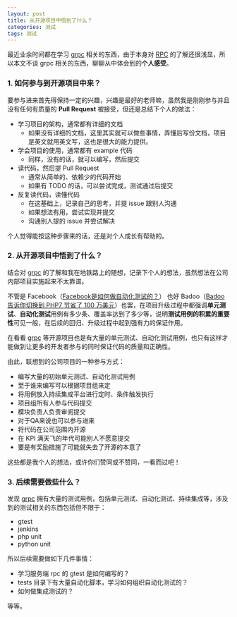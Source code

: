 ```yaml
---
layout: post
title: 从开源项目中悟到了什么？
categories: 测试
tags: 测试
---
```


最近业余时间都在学习 [grpc](https://github.com/grpc/grpc) 相关的东西，由于本身对 [RPC](2016-05-15-rpc-guide.md) 的了解还很浅显，所以本文不谈 grpc 相关的东西，聊聊从中体会到的**个人感受**。

### 1. 如何参与到开源项目中来？

要参与进来首先得保持一定的兴趣，兴趣是最好的老师嘛，虽然我是刚刚参与并且没有任何有质量的 **Pull Request** 被接受，但还是总结下个人的做法：

 - 学习项目的架构，通常都有详细的文档
   - 如果没有详细的文档，这里其实就可以做些事情，弄懂后写份文档，项目是英文就用英文写，这也是很大的能力提供。
 - 学会项目的使用，通常都有 example 代码
   - 同样，没有的话，就可以编写，然后提交
 - 读代码，然后提 Pull Request
   - 通常从简单的、依赖少的代码开始
   - 如果有 TODO 的话，可以尝试完成，测试通过后提交
 - 反复读代码，读懂代码
   - 在这基础上，记录自己的思考，并提 issue 跟别人沟通
   - 如果想法有用，尝试实现并提交
   - 沟通别人提的 issue 并尝试解决

个人觉得能按这种步骤来的话，还是对个人成长有帮助的。

<!--more-->

### 2. 从开源项目中悟到了什么？

结合对 [grpc](https://github.com/grpc/grpc) 的了解和我在地铁路上的随想，记录下个人的想法，虽然想法在公司内部项目实施起来不太靠谱。

不管是 Facebook（[Facebook是如何做自动化测试的？](http://blog.jobbole.com/14013/)） 也好 Badoo（[Badoo 告诉你切换到 PHP7 节省了 100 万美元](http://www.oschina.net/translate/how-badoo-saved-one-million-dollars-switching-to-php7)）也罢，在项目升级过程中都强调**单元测试**、**自动化测试**用例有多少条、覆盖率达到了多少等，说明**测试用例的积累的重要性**可见一般，在后续的回归、升级过程中起到强有力的保证作用。

在看看 [grpc](https://github.com/grpc/grpc) 等开源项目也是有大量的单元测试、自动化测试用例，也只有这样才能做到让更多的开发者参与的同时保证代码的质量和正确性。

由此，联想到的公司项目的一种参与方式：

 - 编写大量的初始单元测试、自动化测试用例
  - 至于谁来编写可以根据项目组来定
 - 将用例放入持续集成平台进行定时、条件触发执行
 - 项目组所有人参与代码提交
  - 模块负责人负责审阅提交
  - 对于QA来说也可以参与进来
 - 将代码在公司范围内开源
  - 在 KPI 满天飞的年代可能别人不愿意提交
  - 要是有奖励措施了可能就失去了开源的本意了

这些都是我个人的想法，或许你们赞同或不赞同，一看而过吧！

### 3. 后续需要做些什么？

发现 [grpc](https://github.com/grpc/grpc) 拥有大量的测试用例，包括单元测试、自动化测试、持续集成等，涉及到的测试相关的东西包括但不限于：

 - gtest
 - jenkins
 - php unit
 - python unit
 
所以后续需要做如下几件事情：

 - 学习服务端 rpc 的 gtest 是如何编写的？
 - tests 目录下有大量自动化脚本，学习如何组织自动化测试的？
 - 如何做集成测试的？

等等。








